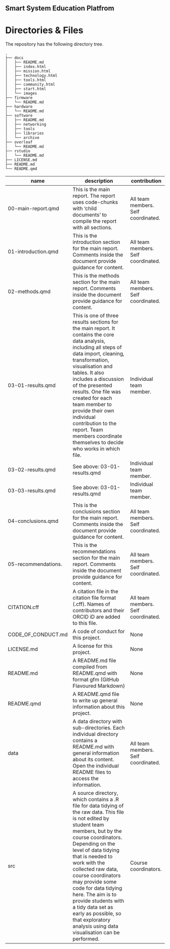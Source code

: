 ## Smart System Education Platfrom

# Directories & Files

The repository has the following directory tree.

    .
    ├── docs
    │   ├── README.md
    │   ├── index.html
    │   ├── mission.html
    │   ├── technology.html
    │   ├── tools.html
    │   ├── community.html
    │   ├── start.html
    │   └── images
    ├── firmware
    │   └── README.md
    ├── hardware
    │   └── README.md
    ├── software
    │   ├── README.md
    │   ├── networking
    │   ├── tools
    │   ├── libraries
    │   └── archive
    ├── overleaf
    │   └── README.md
    ├── rstudio
    │   └── README.md
    ├── LICENSE.md
    ├── README.md
    └── README.qmd

| name                | description                                                                                                                                                                                                                                                                                                                                                                                                                                                                   | contribution                        |
|---------------|------------------------------------------|---------------|
| 00-main-report.qmd  | This is the main report. The report uses code-chunks with ‘child documents’ to compile the report with all sections.                                                                                                                                                                                                                                                                                                                                                          | All team members. Self coordinated. |
| 01-introduction.qmd | This is the introduction section for the main report. Comments inside the document provide guidance for content.                                                                                                                                                                                                                                                                                                                                                              | All team members. Self coordinated. |
| 02-methods.qmd      | This is the methods section for the main report. Comments inside the document provide guidance for content.                                                                                                                                                                                                                                                                                                                                                                   | All team members. Self coordinated. |
| 03-01-results.qmd   | This is one of three results sections for the main report. It contains the core data analysis, including all steps of data import, cleaning, transformation, visualisation and tables. It also includes a discussion of the presented results. One file was created for each team member to provide their own individual contribution to the report. Team members coordinate themselves to decide who works in which file.                                                    | Individual team member.             |
| 03-02-results.qmd   | See above: 03-01-results.qmd                                                                                                                                                                                                                                                                                                                                                                                                                                                  | Individual team member.             |
| 03-03-results.qmd   | See above: 03-01-results.qmd                                                                                                                                                                                                                                                                                                                                                                                                                                                  | Individual team member.             |
| 04-conclusions.qmd  | This is the conclusions section for the main report. Comments inside the document provide guidance for content.                                                                                                                                                                                                                                                                                                                                                               | All team members. Self coordinated. |
| 05-recommendations. | This is the recommendations section for the main report. Comments inside the document provide guidance for content.                                                                                                                                                                                                                                                                                                                                                           | All team members. Self coordinated. |
| CITATION.cff        | A citation file in the citation file format (.cff). Names of contributors and their ORCID iD are added to this file.                                                                                                                                                                                                                                                                                                                                                          | All team members. Self coordinated. |
| CODE_OF_CONDUCT.md  | A code of conduct for this project.                                                                                                                                                                                                                                                                                                                                                                                                                                           | None                                |
| LICENSE.md          | A license for this project.                                                                                                                                                                                                                                                                                                                                                                                                                                                   | None                                |
| README.md           | A README.md file compiled from README.qmd with format gfm (GitHub Flavoured Markdown)                                                                                                                                                                                                                                                                                                                                                                                         | None                                |
| README.qmd          | A README.qmd file to write up general information about this project.                                                                                                                                                                                                                                                                                                                                                                                                         | None                                |
| data                | A data directory with sub-directories. Each individual directory contains a README.md with general information about its content. Open the individual README files to access the information.                                                                                                                                                                                                                                                                                 | All team members. Self coordinated. |
| src                 | A source directory, which contains a .R file for data tidying of the raw data. This file is not edited by student team members, but by the course coordinators. Depending on the level of data tidying that is needed to work with the collected raw data, course coordinators may provide some code for data tidying here. The aim is to provide students with a tidy data set as early as possible, so that exploratory analysis using data visualisation can be performed. | Course coordinators.                |
